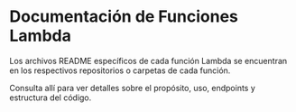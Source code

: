 # Documentación de Funciones Lambda

Los archivos README específicos de cada función Lambda se encuentran en los respectivos repositorios o carpetas de cada función.

Consulta allí para ver detalles sobre el propósito, uso, endpoints y estructura del código.
